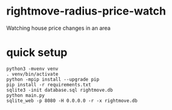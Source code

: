 # rightmove-radius-price-watch
Watching house price changes in an area

# quick setup
```shell
python3 -mvenv venv
. venv/bin/activate
python -mpip install --upgrade pip
pip install -r requirements.txt
sqlite3 -init database.sql rightmove.db
python main.py
sqlite_web -p 8080 -H 0.0.0.0 -r -x rightmove.db
```
